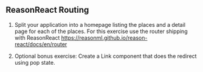 ## ReasonReact Routing

1. Split your application into a homepage listing the places and a detail page for each of the places. For this exercise use the router shipping with ReasonReact https://reasonml.github.io/reason-react/docs/en/router

2. Optional bonus exercise: Create a Link component that does the redirect using pop state.
